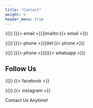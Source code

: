 ```yaml
---
title: "Contact"
weight: 5
header_menu: true
---
```


{{<icon class="fa fa-envelope">}}&nbsp;[{{< email >}}](mailto:{{< email >}})

{{<icon class="fa fa-phone">}}&nbsp;[{{< phone >}}](tel:{{< phone >}})

{{<icon class="fa fa-whatsapp">}}&nbsp;[{{< phone >}}]({{< whatsapp >}})

## Follow Us<br>

{{<icon class="fa fa-facebook">}}&nbsp;{{< facebook >}}

{{<icon class="fa fa-instagram">}}&nbsp;{{< instagram >}}

Contact Us Anytime!
